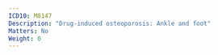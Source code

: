 ```yaml
---
ICD10: M8147
Description: "Drug-induced osteoporosis: Ankle and foot"
Matters: No
Weight: 0
---
```

